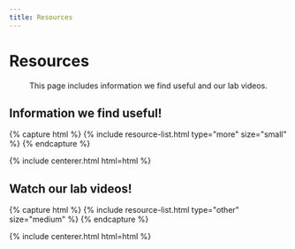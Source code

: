 ```yaml
---
title: Resources
---
```


# <i class="fas fa-book"></i>Resources

<p style="text-align: center;">
This page includes information we find useful and our lab videos.  
</p>

<!-- section break -->

## Information we find useful!

{% capture html %}
{% include resource-list.html type="more" size="small" %}
{% endcapture %}

{% include centerer.html html=html %}

<!-- section break -->

## Watch our lab videos!

{% capture html %}
{% include resource-list.html type="other" size="medium" %}
{% endcapture %}

{% include centerer.html html=html %}
